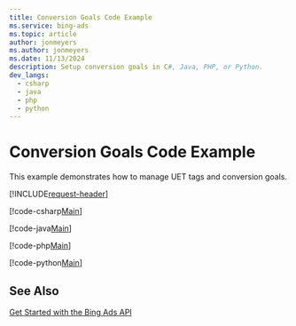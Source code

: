 ```yaml
---
title: Conversion Goals Code Example
ms.service: bing-ads
ms.topic: article
author: jonmeyers
ms.author: jonmeyers
ms.date: 11/13/2024
description: Setup conversion goals in C#, Java, PHP, or Python.
dev_langs:
  - csharp
  - java
  - php
  - python
---
```

# Conversion Goals Code Example
This example demonstrates how to manage UET tags and conversion goals.

[!INCLUDE[request-header](./includes/code-tips.md)]

[!code-csharp[Main](../../../BingAds-dotNet-SDK/examples/BingAdsExamples/BingAdsExamplesLibrary/v13/ConversionGoals.cs)]

[!code-java[Main](../../../BingAds-Java-SDK/examples/BingAdsDesktopApp/src/main/java/com/microsoft/bingads/examples/v13/ConversionGoals.java)]

[!code-php[Main](../../../BingAds-PHP-SDK/samples/V13/ConversionGoals.php)]

[!code-python[Main](../../../BingAds-Python-SDK/examples/v13/conversion_goals.py)]

## See Also
[Get Started with the Bing Ads API](get-started.md)  
